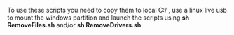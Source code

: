 To use these scripts you need to copy them to local C:/ , use a linux live usb to mount the windows partition and launch the scripts using **sh RemoveFiles.sh** and/or **sh RemoveDrivers.sh**
